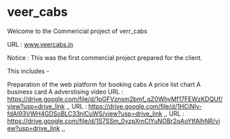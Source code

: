 # veer_cabs
Welcome to the Commericial project of verr_cabs

URL : www.veercabs.in

Notice : This was the first commercial project prepared for the client.

This includes -

Preparation of the web platform for booking cabs
A price list chart
A business card
A adverstising video
URL : https://drive.google.com/file/d/1pGFVznsm2bmf_gZ0WhyMf17FEWzKDQUf/view?usp=drive_link ,,
URL : https://drive.google.com/file/d/1HCiNly-fdAI93VWH4GDSoBLC33nlCuWS/view?usp=drive_link ,,
URL : https://drive.google.com/file/d/1S7SSm_0yzpXmClYuNOBr2qAoYtfAlhNR/view?usp=drive_link ,,
